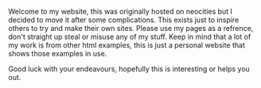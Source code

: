 Welcome to my website, this was originally hosted on neocities but I decided to move it after some complications.
This exists just to inspire others to try and make their own sites.
Please use my pages as a refrence, don't straight up steal or misuse any of my stuff.
Keep in mind that a lot of my work is from other html examples, this is just a personal website that shows those examples in use.

Good luck with your endeavours, hopefully this is interesting or helps you out.
